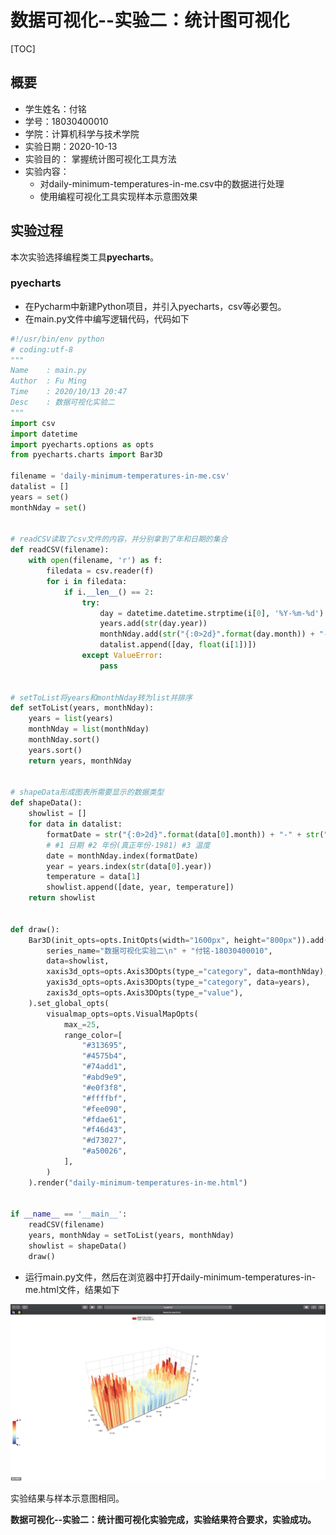 # 数据可视化--实验二：统计图可视化

[TOC]

## 概要

+ 学生姓名：付铭
+ 学号：18030400010
+ 学院：计算机科学与技术学院
+ 实验日期：2020-10-13
+ 实验目的： 掌握统计图可视化工具方法
+ 实验内容：
  + 对daily-minimum-temperatures-in-me.csv中的数据进行处理
  + 使用编程可视化工具实现样本示意图效果

## 实验过程

本次实验选择编程类工具**pyecharts**。

### pyecharts

+ 在Pycharm中新建Python项目，并引入pyecharts，csv等必要包。
+ 在main.py文件中编写逻辑代码，代码如下

```python
#!/usr/bin/env python
# coding:utf-8
"""
Name    : main.py
Author  : Fu Ming
Time    : 2020/10/13 20:47
Desc    : 数据可视化实验二
"""
import csv
import datetime
import pyecharts.options as opts
from pyecharts.charts import Bar3D

filename = 'daily-minimum-temperatures-in-me.csv'
datalist = []
years = set()
monthNday = set()


# readCSV读取了csv文件的内容，并分别拿到了年和日期的集合
def readCSV(filename):
    with open(filename, 'r') as f:
        filedata = csv.reader(f)
        for i in filedata:
            if i.__len__() == 2:
                try:
                    day = datetime.datetime.strptime(i[0], '%Y-%m-%d')
                    years.add(str(day.year))
                    monthNday.add(str("{:0>2d}".format(day.month)) + "-" + str("{:0>2d}".format(day.day)))
                    datalist.append([day, float(i[1])])
                except ValueError:
                    pass


# setToList将years和monthNday转为list并排序
def setToList(years, monthNday):
    years = list(years)
    monthNday = list(monthNday)
    monthNday.sort()
    years.sort()
    return years, monthNday


# shapeData形成图表所需要显示的数据类型
def shapeData():
    showlist = []
    for data in datalist:
        formatDate = str("{:0>2d}".format(data[0].month)) + "-" + str("{:0>2d}".format(data[0].day))
        # #1 日期 #2 年份(真正年份-1981) #3 温度
        date = monthNday.index(formatDate)
        year = years.index(str(data[0].year))
        temperature = data[1]
        showlist.append([date, year, temperature])
    return showlist


def draw():
    Bar3D(init_opts=opts.InitOpts(width="1600px", height="800px")).add(
        series_name="数据可视化实验二\n" + "付铭-18030400010",
        data=showlist,
        xaxis3d_opts=opts.Axis3DOpts(type_="category", data=monthNday),
        yaxis3d_opts=opts.Axis3DOpts(type_="category", data=years),
        zaxis3d_opts=opts.Axis3DOpts(type_="value"),
    ).set_global_opts(
        visualmap_opts=opts.VisualMapOpts(
            max_=25,
            range_color=[
                "#313695",
                "#4575b4",
                "#74add1",
                "#abd9e9",
                "#e0f3f8",
                "#ffffbf",
                "#fee090",
                "#fdae61",
                "#f46d43",
                "#d73027",
                "#a50026",
            ],
        )
    ).render("daily-minimum-temperatures-in-me.html")


if __name__ == '__main__':
    readCSV(filename)
    years, monthNday = setToList(years, monthNday)
    showlist = shapeData()
    draw()
```

+ 运行main.py文件，然后在浏览器中打开daily-minimum-temperatures-in-me.html文件，结果如下

![daily-minimum-temperatures-in-me](./images/daily-minimum-temperatures-in-me.png)

实验结果与样本示意图相同。

**数据可视化--实验二：统计图可视化实验完成，实验结果符合要求，实验成功。**





